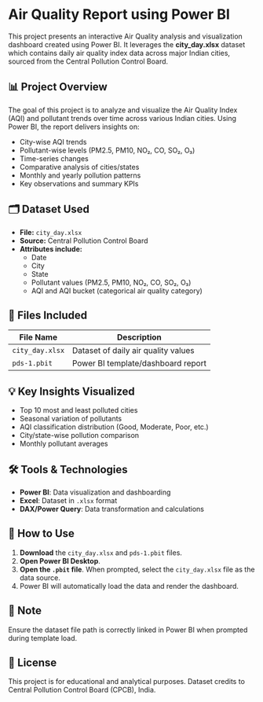 # Air Quality Report using Power BI

This project presents an interactive Air Quality analysis and visualization dashboard created using Power BI. It leverages the **city_day.xlsx** dataset which contains daily air quality index data across major Indian cities, sourced from the Central Pollution Control Board.

## 📊 Project Overview

The goal of this project is to analyze and visualize the Air Quality Index (AQI) and pollutant trends over time across various Indian cities. Using Power BI, the report delivers insights on:

- City-wise AQI trends
- Pollutant-wise levels (PM2.5, PM10, NO₂, CO, SO₂, O₃)
- Time-series changes
- Comparative analysis of cities/states
- Monthly and yearly pollution patterns
- Key observations and summary KPIs

## 🗂️ Dataset Used

- **File:** `city_day.xlsx`
- **Source:** Central Pollution Control Board
- **Attributes include:**
  - Date
  - City
  - State
  - Pollutant values (PM2.5, PM10, NO₂, CO, SO₂, O₃)
  - AQI and AQI bucket (categorical air quality category)

## 📁 Files Included

| File Name         | Description                            |
|------------------|----------------------------------------|
| `city_day.xlsx`   | Dataset of daily air quality values    |
| `pds-1.pbit`      | Power BI template/dashboard report     |

## 💡 Key Insights Visualized

- Top 10 most and least polluted cities
- Seasonal variation of pollutants
- AQI classification distribution (Good, Moderate, Poor, etc.)
- City/state-wise pollution comparison
- Monthly pollutant averages

## 🛠️ Tools & Technologies

- **Power BI**: Data visualization and dashboarding
- **Excel**: Dataset in `.xlsx` format
- **DAX/Power Query**: Data transformation and calculations

## 🚀 How to Use

1. **Download** the `city_day.xlsx` and `pds-1.pbit` files.
2. **Open Power BI Desktop**.
3. **Open the `.pbit` file**. When prompted, select the `city_day.xlsx` file as the data source.
4. Power BI will automatically load the data and render the dashboard.

## 📌 Note

Ensure the dataset file path is correctly linked in Power BI when prompted during template load.

## 🧾 License

This project is for educational and analytical purposes. Dataset credits to Central Pollution Control Board (CPCB), India.


